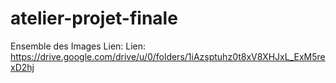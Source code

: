 # atelier-projet-finale

Ensemble des Images
Lien: Lien: https://drive.google.com/drive/u/0/folders/1iAzsptuhz0t8xV8XHJxL_ExM5rexD2hj
